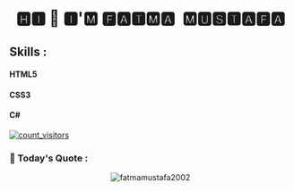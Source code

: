 <h1 align="center">🅷🅸 👋 🅸'🅼 🅵🅰🆃🅼🅰&nbsp; 🅼🆄🆂🆃🅰🅵🅰</h1>

   ## Skills :
   <div>
     <h4>HTML5</h4>
     <h4>CSS3</h4>
     <h4>C#</h4>
   </div>
   
<div style="position:inline;">
   
[![count_visitors](https://visitcount.itsvg.in/api?id=fatmamustafa2002&icon=6&color=6)](https://visitcount.itsvg.in)
   
### 💭 Today's Quote :
<p align="center"><img src="https://quotes-github-readme.vercel.app/api?type=horizontal&theme=dark" alt="fatmamustafa2002" /></p>

